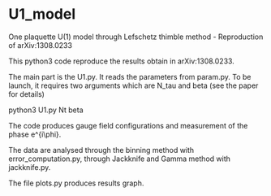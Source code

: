 # U1_model
One plaquette U(1) model through Lefschetz thimble method - Reproduction of arXiv:1308.0233

This python3 code reproduce the results obtain in arXiv:1308.0233.

The main part is the U1.py. It reads the parameters from param.py.
To be launch, it requires two arguments which are N_tau and beta (see the paper for details)

python3 U1.py Nt beta

The code produces gauge field configurations and measurement of the phase e^{i\phi}.

The data are analysed through the binning method with error_computation.py, through Jackknife
and Gamma method with jackknife.py.

The file plots.py produces results graph.
